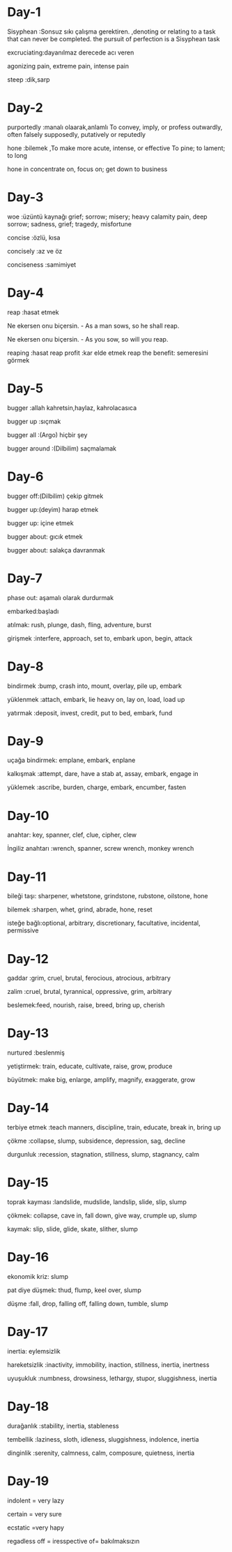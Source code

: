 # Day-1
Sisyphean :Sonsuz sıkı çalışma gerektiren. ,denoting or relating to a task that can never be completed. the pursuit of perfection is a Sisyphean task

excruciating:dayanılmaz derecede acı veren

agonizing pain, extreme pain, intense pain

steep :dik,sarp

# Day-2
purportedly :manalı olaarak,anlamlı
To convey, imply, or profess outwardly, often falsely
supposedly, putatively or reputedly 

hone :bilemek ,To make more acute, intense, or effective
To pine; to lament; to long

hone in
concentrate on, focus on; get down to business


# Day-3

woe :üzüntü kaynağı
grief; sorrow; misery; heavy calamity
pain, deep sorrow; sadness, grief; tragedy, misfortune

concise :özlü, kısa

concisely :az ve öz

conciseness :samimiyet


# Day-4
reap :hasat etmek

Ne ekersen onu biçersin. - As a man sows, so he shall reap.

Ne ekersen onu biçersin. - As you sow, so will you reap.

reaping :hasat
reap profit :kar elde etmek
reap the benefit: semeresini görmek


# Day-5
bugger :allah kahretsin,haylaz, kahrolacasıca

bugger up :sıçmak

bugger all :(Argo) hiçbir şey

bugger around :(Dilbilim) saçmalamak



# Day-6
bugger off:(Dilbilim) çekip gitmek

bugger up:(deyim) harap etmek

bugger up: içine etmek

bugger about: gıcık etmek

bugger about: salakça davranmak

# Day-7
phase out: aşamalı olarak durdurmak

embarked:başladı

atılmak: rush, plunge, dash, fling, adventure, burst

girişmek :interfere, approach, set to, embark upon, begin, attack

# Day-8

bindirmek :bump, crash into, mount, overlay, pile up, embark

yüklenmek :attach, embark, lie heavy on, lay on, load, load up

yatırmak :deposit, invest, credit, put to bed, embark, fund


# Day-9

uçağa bindirmek: emplane, embark, enplane

kalkışmak :attempt, dare, have a stab at, assay, embark, engage in

yüklemek :ascribe, burden, charge, embark, encumber, fasten

# Day-10
anahtar: key, spanner, clef, clue, cipher, clew

İngiliz anahtarı :wrench, spanner, screw wrench, monkey wrench

# Day-11

bileği taşı: sharpener, whetstone, grindstone, rubstone, oilstone, hone

bilemek :sharpen, whet, grind, abrade, hone, reset

isteğe bağlı:optional, arbitrary, discretionary, facultative, incidental, permissive

# Day-12
gaddar :grim, cruel, brutal, ferocious, atrocious, arbitrary

zalim :cruel, brutal, tyrannical, oppressive, grim, arbitrary

beslemek:feed, nourish, raise, breed, bring up, cherish

# Day-13
nurtured :beslenmiş

yetiştirmek: train, educate, cultivate, raise, grow, produce

büyütmek: make big, enlarge, amplify, magnify, exaggerate, grow

# Day-14
terbiye etmek :teach manners, discipline, train, educate, break in, bring up

çökme :collapse, slump, subsidence, depression, sag, decline

durgunluk :recession, stagnation, stillness, slump, stagnancy, calm

# Day-15
toprak kayması :landslide, mudslide, landslip, slide, slip, slump

çökmek: collapse, cave in, fall down, give way, crumple up, slump

kaymak: slip, slide, glide, skate, slither, slump

# Day-16
ekonomik kriz: slump

pat diye düşmek: thud, flump, keel over, slump

düşme :fall, drop, falling off, falling down, tumble, slump

# Day-17
inertia: eylemsizlik

hareketsizlik :inactivity, immobility, inaction, stillness, inertia, inertness

uyuşukluk :numbness, drowsiness, lethargy, stupor, sluggishness, inertia

# Day-18
durağanlık :stability, inertia, stableness

tembellik :laziness, sloth, idleness, sluggishness, indolence, inertia

dinginlik :serenity, calmness, calm, composure, quietness, inertia

# Day-19
indolent = very lazy

certain = very sure

ecstatic =very hapy

regadless off = iresspective of= bakılmaksızın






